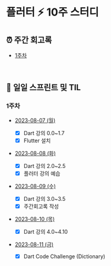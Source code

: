 # 플러터 ⚡️ 10주 스터디

## ⏰ 주간 회고록

- [1주차](weeks/week1.md)

<br>

## 📂 일일 스프린트 및 TIL

### 1주차

- [2023-08-07 (월)](TIL/20230807.md)

  - [x] Dart 강의 0.0~1.7
  - [x] Flutter 설치

- [2023-08-08 (화)](TIL/20230808.md)

  - [x] Dart 강의 2.0~2.5
  - [x] 플러터 강의 예습

- [2023-08-09 (수)](TIL/20230809.md)

  - [x] Dart 강의 3.0~3.5
  - [x] 주간회고록 작성

- [2023-08-10 (목)](TIL/20230810.md)

  - [x] Dart 강의 4.0~4.10

- [2023-08-11 (금)](dart/dictionary.dart)
  - [x] Dart Code Challenge (Dictionary)
